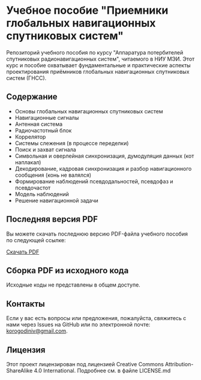 # Учебное пособие "Приемники глобальных навигационных спутниковых систем"

Репозиторий учебного пособия по курсу "Аппаратура потербителей спутниковых радионавигационных систем", читаемого в НИУ МЭИ. 
Этот курс и пособие охватывает фундаментальные и практические аспекты проектирования приёмников глобальных навигационных спутниковых систем (ГНСС).

## Содержание

- Основы глобальных навигационных спутниковых систем
- Навигационные сигналы
- Антенная система
- Радиочастотный блок
- Коррелятор
- Системы слежения (в процессе переделки)
- Поиск и захват сигнала
- Символьная и оверлейная синхронизация, думодуляция данных (кот наплакал)
- Декодирование, кадровая синхронизация и разбор навигационного сообщения (конь не валялся)
- Формирование наблюдений псевдодальностей, псевдофаз и псевдочастот
- Модель наблюдений
- Решение навигационной задачи


## Последняя версия PDF

Вы можете скачать последнюю версию PDF-файла учебного пособия по следующей ссылке:

[Скачать PDF](https://github.com/Korogodin/gnssrec/releases/download/0.0.2022/gnssrec.pdf)


## Сборка PDF из исходного кода

Исходные коды не представлены в общем доступе.


## Контакты

Если у вас есть вопросы или предложения, пожалуйста, свяжитесь с нами через Issues на GitHub или по электронной почте: korogodiniv@gmail.com.


## Лицензия

Этот проект лицензирован под лицензией Creative Commons Attribution-ShareAlike 4.0 International. Подробнее см. в файле LICENSE.md



